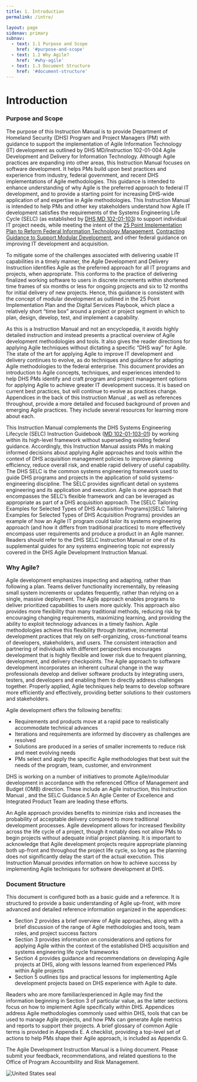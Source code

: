 ```yaml
---
title: 1. Introduction
permalink: /intro/

layout: page
sidenav: primary
subnav:
  - text: 1.1 Purpose and Scope
    href: '#purpose-and-scope'
  - text: 1.2 Why Agile?
    href: '#why-agile'
  - text: 1.3 Document Structure
    href: '#document-structure'
---
```

# Introduction
### Purpose and Scope
The purpose of this Instruction Manual is to provide Department of Homeland Security (DHS)
Program and Project Managers (PM) with guidance to support the implementation of Agile
Information Technology (IT) development as outlined by DHS MD/Instruction 102-01-004 Agile
Development and Delivery for Information Technology. Although Agile practices are expanding into
other areas, this Instruction Manual focuses on software development. It helps PMs build upon
best practices and experience from industry, federal government, and recent DHS implementations
of Agile methodologies. This guidance is intended to enhance understanding of why Agile is the preferred approach to federal IT development, and to provide a starting point for increasing DHS-wide application of and expertise in Agile methodologies. This Instruction Manual is intended to help PMs and other key stakeholders understand how Agile IT development satisfies the
requirements of the Systems Engineering Life Cycle (SELC) (as established by [DHS MD 102-01-103](https://www.dhs.gov/sites/default/files/publications/Instruction_102-01-004_Revision_00_Agile_Development_SIGNED_04-11-2016%281%29.pdf))
to support individual IT project needs, while meeting the intent of the [25 Point Implementation Plan
to Reform Federal Information Technology Management](https://www.dhs.gov/sites/default/files/publications/digital-strategy/25-point-implementation-plan-to-reform-federal-it.pdf), [Contracting Guidance to Support Modular
Development](https://obamawhitehouse.archives.gov/sites/default/files/omb/procurement/guidance/modular-approaches-for-information-technology.pdf), and other federal guidance on improving IT development and acquisition.

To mitigate some of the challenges associated with delivering usable IT capabilities in a timely
manner, the Agile Development and Delivery Instruction identifies Agile as the preferred approach
for all IT programs and projects, when appropriate. This conforms to the practice of delivering
finalized working software to users in discrete increments within shortened time frames of six
months or less for ongoing projects and six to 12 months for initial delivery of new projects. Hence,
this guidance is consistent with the concept of modular development as outlined in the 25 Point
Implementation Plan and the Digital Services Playbook, which place a relatively short “time box”
around a project or project segment in which to plan, design, develop, test, and implement a
capability.

As this is a Instruction Manual and not an encyclopedia, it avoids highly detailed instruction and
instead presents a practical overview of Agile development methodologies and tools. It also gives
the reader directions for applying Agile techniques without dictating a specific “DHS way” for Agile.
The state of the art for applying Agile to improve IT development and delivery continues to evolve,
as do techniques and guidance for adapting Agile methodologies to the federal enterprise. This
document provides an introduction to Agile concepts, techniques, and experiences intended to help DHS PMs identify and craft program and project management options for applying Agile to achieve
greater IT development success. It is based on current best practices, but will continue to evolve as
practices change. Appendices in the back of this Instruction Manual , as well as references
throughout, provide a more detailed and focused background of proven and emerging Agile
practices. They include several resources for learning more about each.

This Instruction Manual complements the DHS Systems Engineering Lifecycle (SELC) Instruction
Guidebook ([MD 102-01-103-01](https://www.dhs.gov/sites/default/files/publications/Systems%20Engineering%20Life%20Cycle.pdf)) by working within its high-level framework without superseding
existing federal guidance. Accordingly, this Instruction Manual assists PMs in making informed
decisions about applying Agile approaches and tools within the context of DHS acquisition
management policies to improve planning efficiency, reduce overall risk, and enable rapid delivery
of useful capability. The DHS SELC is the common systems engineering framework used to guide
DHS programs and projects in the application of solid systems-engineering discipline. The SELC
provides significant detail on systems engineering and its application and execution. Agile is one
approach that encompasses the SELC’s flexible framework and can be leveraged as appropriate as
part of a DHS acquisition approach. The [SELC Tailoring Examples for Selected Types of DHS
Acquisition Programs](SELC Tailoring Examples for Selected Types of DHS Acquisition Programs) provides an example of how an Agile IT program could tailor its systems
engineering approach (and how it differs from traditional practices) to more effectively encompass
user requirements and produce a product in an Agile manner. Readers should refer to the DHS
SELC Instruction Manual or one of its supplemental guides for any systems engineering topic not
expressly covered in the DHS Agile Development Instruction Manual.

### Why Agile?

Agile development emphasizes inspecting and adapting, rather than following a plan. Teams deliver
functionality incrementally, by releasing small system increments or updates frequently, rather
than relying on a single, massive deployment. The Agile approach enables programs to deliver
prioritized capabilities to users more quickly. This approach also provides more flexibility than
many traditional methods, reducing risk by encouraging changing requirements, maximizing
learning, and providing the ability to exploit technology advances in a timely fashion. Agile
methodologies achieve this flexibility through iterative, incremental development practices that
rely on self-organizing, cross-functional teams of developers, stakeholders, and users. The
consistent interaction and partnering of individuals with different perspectives encourages
development that is highly flexible and lower risk due to frequent planning, development, and
delivery checkpoints. The Agile approach to software development incorporates an inherent
cultural change in the way professionals develop and deliver software products by integrating
users, testers, and developers and enabling them to directly address challenges together. Properly
applied, Agile techniques help teams to develop software more efficiently and effectively, providing
better solutions to their customers and stakeholders.

Agile development offers the following benefits:

* Requirements and products move at a rapid pace to
realistically accommodate technical advances
* Iterations and requirements are informed by
discovery as challenges are resolved
* Solutions are produced in a series of smaller
increments to reduce risk and meet evolving needs
* PMs select and apply the specific Agile methodologies
that best suit the needs of the program, team,
customer, and environment

DHS is working on a number of initiatives to promote
Agile/modular development in accordance with the
referenced Office of Management and Budget (OMB)
direction. These include an Agile instruction, this Instruction
Manual , and the SELC Guidance.5 An Agile Center of
Excellence and Integrated Product Team are leading these
efforts.

An Agile approach provides benefits to minimize risks and
increases the probability of acceptable delivery compared to
more traditional development processes. Agile development
allows for increased flexibility across the life cycle of a
project, though it notably does not allow PMs to begin
projects without adequate initial project planning. It is
important to acknowledge that Agile development projects
require appropriate planning both up-front and throughout
the project life cycle, so long as the planning does not
significantly delay the start of the actual execution.
This Instruction Manual provides information on how to
achieve success by implementing Agile techniques for software development at DHS.

### Document Structure
This document is configured both as a basic guide and a reference. It is structured to provide a
basic understanding of Agile up-front, with more advanced and detailed reference information
organized in the appendices:

* Section 2 provides a brief overview of Agile approaches, along with a brief discussion of the
range of Agile methodologies and tools, team roles, and project success factors
* Section 3 provides information on considerations and options for applying Agile within the
context of the established DHS acquisition and systems engineering life cycle frameworks
* Section 4 provides guidance and recommendations on developing Agile projects at DHS,
along with lessons learned from experienced PMs within Agile projects
* Section 5 outlines tips and practical lessons for implementing Agile development projects
based on DHS experience with Agile to date.

Readers who are more familiar/experienced in Agile may find the information beginning in Section
3 of particular value, as the latter sections focus on how to implement Agile specifically within DHS.
Appendices address Agile methodologies commonly used within DHS, tools that can be used to
manage Agile projects, and how PMs can generate Agile metrics and reports to support their
projects. A brief glossary of common Agile terms is provided in Appendix E. A checklist, providing
a top-level set of actions to help PMs shape their Agile approach, is included as Appendix G.

The Agile Development Instruction Manual is a living document. Please submit your feedback,
recommendations, and related questions to the Office of Program Accountbility and Risk
Management.

![United States seal]({{site.baseurl}}/assets/img/us_seal.png "United States seal")
